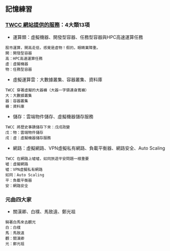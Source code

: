 ## 記憶練習
 
### [TWCC 網站提供的服務](https://www.ithome.com.tw/news/130695)：4大類13項
- 運算類：虛擬機器、開發型容器、任務型容器與HPC高速運算任務
```
股市運算，開高走低，感覺是虛物！假的，眼睛業障重。
開：開發型容器
高：HPC高速運算任務
虛：虛擬機器
物：任務型容器
```
- 虛擬運算雲：大數據叢集、容器叢集、資料庫
```
TWCC 穿著虛擬的大器褲（大器一字領連身寬褲）
大：大數據叢集
器：容器叢集
褲：資料庫
```

- 儲存：雲端物件儲存、虛擬機器儲存服務
```
TWCC 將歷史事蹟儲存下來：戊戌政變
戊：物：雲端物件儲存
戌：虛：虛擬機器儲存服務
```

- 網路：虛擬網路、VPN虛擬私有網路、負載平衡器、網路安全、Auto Scaling
```
TWCC 在網路上噓噓，如同旅遊平安問題一樣重要
噓：虛擬網路
噓：VPN虛擬私有網路
如同：Auto Scaling
平：負載平衡器
安：網路安全
```

### 元曲四大家
- 關漢卿、白樸、馬致遠、鄭光祖
```
騎著白馬來去觀光
白：白樸
馬：馬致遠
觀：關漢卿
光：鄭光祖

```
